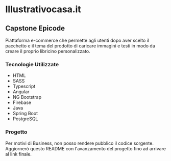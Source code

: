 # Illustrativocasa.it
## Capstone Epicode

Piattaforma e-commerce che permette agli utenti dopo aver scelto il pacchetto e il tema del prodotto di caricare immagini e testi in modo da creare il proprio libricino personalizzato.

### Tecnologie Utilizzate
- HTML
- SASS
- Typescript
- Angular
- NG Bootstrap
- Firebase
- Java
- Spring Boot
- PostgreSQL

### Progetto
Per motivi di Business, non posso rendere pubblico il codice sorgente. Aggiornerò questo README con l'avanzamento del progetto fino ad arrivare al link finale.
